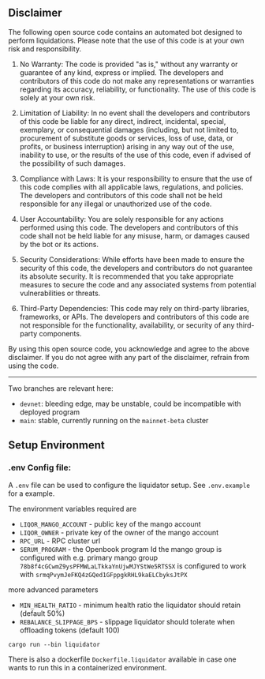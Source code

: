 ## Disclaimer

The following open source code contains an automated bot designed to perform liquidations. Please note that the use of this code is at your own risk and responsibility.

1. No Warranty: The code is provided "as is," without any warranty or guarantee of any kind, express or implied. The developers and contributors of this code do not make any representations or warranties regarding its accuracy, reliability, or functionality. The use of this code is solely at your own risk.

2. Limitation of Liability: In no event shall the developers and contributors of this code be liable for any direct, indirect, incidental, special, exemplary, or consequential damages (including, but not limited to, procurement of substitute goods or services, loss of use, data, or profits, or business interruption) arising in any way out of the use, inability to use, or the results of the use of this code, even if advised of the possibility of such damages.

3. Compliance with Laws: It is your responsibility to ensure that the use of this code complies with all applicable laws, regulations, and policies. The developers and contributors of this code shall not be held responsible for any illegal or unauthorized use of the code.

4. User Accountability: You are solely responsible for any actions performed using this code. The developers and contributors of this code shall not be held liable for any misuse, harm, or damages caused by the bot or its actions.

5. Security Considerations: While efforts have been made to ensure the security of this code, the developers and contributors do not guarantee its absolute security. It is recommended that you take appropriate measures to secure the code and any associated systems from potential vulnerabilities or threats.

6. Third-Party Dependencies: This code may rely on third-party libraries, frameworks, or APIs. The developers and contributors of this code are not responsible for the functionality, availability, or security of any third-party components.

By using this open source code, you acknowledge and agree to the above disclaimer. If you do not agree with any part of the disclaimer, refrain from using the code.

---


Two branches are relevant here:

- `devnet`: bleeding edge, may be unstable, could be incompatible with deployed program
- `main`: stable, currently running on the `mainnet-beta` cluster

## Setup Environment

### .env Config file:

A `.env` file can be used to configure the liquidator setup. See `.env.example` for a example.

The environment variables required are

- `LIQOR_MANGO_ACCOUNT` - public key of the mango account
- `LIQOR_OWNER` - private key of the owner of the mango account
- `RPC_URL` - RPC cluster url
- `SERUM_PROGRAM` - the Openbook program Id the mango group is configured with e.g. primary mango group `78b8f4cGCwmZ9ysPFMWLaLTkkaYnUjwMJYStWe5RTSSX` is configured to work with `srmqPvymJeFKQ4zGQed1GFppgkRHL9kaELCbyksJtPX`

more advanced parameters

- `MIN_HEALTH_RATIO` - minimum health ratio the liquidator should retain (default 50%)
- `REBALANCE_SLIPPAGE_BPS` - slippage liquidator should tolerate when offloading tokens (default 100)

```shell
cargo run --bin liquidator
```

There is also a dockerfile `Dockerfile.liquidator` available in case one wants to run this in a containerized environment.
